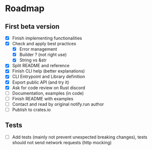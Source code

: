 # Roadmap

## First beta version

- [X] Finish implementing functionalities
- [X] Check and apply best practices
  - [X] Error management
  - [X] Builder ? (not right use)
  - [X] String vs &str
- [X] Split README and reference
- [X] Finish CLI help (better explanations)
- [X] CLI Entrypoint and Library definition
- [X] Export public API (and try it)
- [X] Ask for code review on Rust discord
- [ ] Documentation, examples (in code)
- [ ] Finish README with examples
- [ ] Contact and read by original notify.run author
- [ ] Publish to crates.io

## Tests

- [ ] Add tests (mainly not prevent unexpected breaking changes), tests should not send network requests (http mocking)
